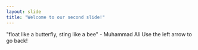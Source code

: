 ```yaml
---
layout: slide
title: "Welcome to our second slide!"
---
```

"float like a butterfly, sting like a bee" - Muhammad Ali
Use the left arrow to go back!
